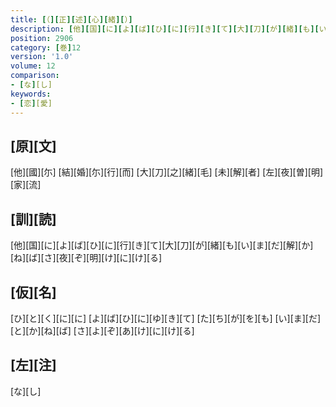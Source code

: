 ```yaml
---
title: [（][正][述][心][緒][）]
description: [他][国][に][よ][ば][ひ][に][行][き][て][大][刀][が][緒][も][い][ま][だ][解][か][ね][ば][さ][夜][ぞ][明][け][に][け][る]
position: 2906
category: [巻]12
version: '1.0'
volume: 12
comparison:
- [な][し]
keywords:
- [恋][愛]
---
```


## [原][文]

[他][國][尓] [結][婚][尓][行][而] [大][刀][之][緒][毛] [未][解][者] [左][夜][曽][明][家][流]

## [訓][読]

[他][国][に][よ][ば][ひ][に][行][き][て][大][刀][が][緒][も][い][ま][だ][解][か][ね][ば][さ][夜][ぞ][明][け][に][け][る]

## [仮][名]

[ひ][と][く][に][に] [よ][ば][ひ][に][ゆ][き][て] [た][ち][が][を][も] [い][ま][だ][と][か][ね][ば] [さ][よ][ぞ][あ][け][に][け][る]

## [左][注]

[な][し]
